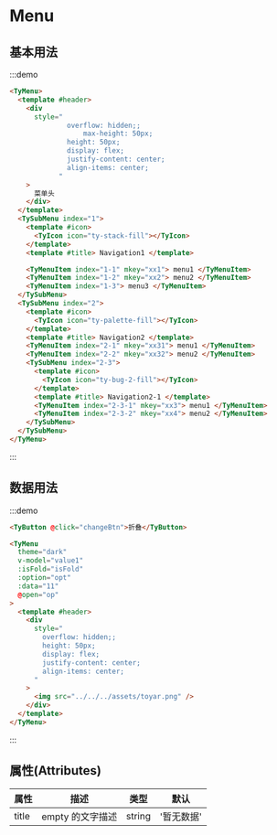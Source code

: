 # Menu

## 基本用法

:::demo

```html
<TyMenu>
  <template #header>
    <div
      style="
              overflow: hidden;;
                  max-height: 50px;
              height: 50px;
              display: flex;
              justify-content: center;
              align-items: center;
            "
    >
      菜单头
    </div>
  </template>
  <TySubMenu index="1">
    <template #icon>
      <TyIcon icon="ty-stack-fill"></TyIcon>
    </template>
    <template #title> Navigation1 </template>

    <TyMenuItem index="1-1" mkey="xx1"> menu1 </TyMenuItem>
    <TyMenuItem index="1-2" mkey="xx2"> menu2 </TyMenuItem>
    <TyMenuItem index="1-3"> menu3 </TyMenuItem>
  </TySubMenu>
  <TySubMenu index="2">
    <template #icon>
      <TyIcon icon="ty-palette-fill"></TyIcon>
    </template>
    <template #title> Navigation2 </template>
    <TyMenuItem index="2-1" mkey="xx31"> menu1 </TyMenuItem>
    <TyMenuItem index="2-2" mkey="xx32"> menu2 </TyMenuItem>
    <TySubMenu index="2-3">
      <template #icon>
        <TyIcon icon="ty-bug-2-fill"></TyIcon>
      </template>
      <template #title> Navigation2-1 </template>
      <TyMenuItem index="2-3-1" mkey="xx3"> menu1 </TyMenuItem>
      <TyMenuItem index="2-3-2" mkey="xx4"> menu2 </TyMenuItem>
    </TySubMenu>
  </TySubMenu>
</TyMenu>
```

:::

## 数据用法

:::demo

```html
<TyButton @click="changeBtn">折叠</TyButton>

<TyMenu
  theme="dark"
  v-model="value1"
  :isFold="isFold"
  :option="opt"
  :data="11"
  @open="op"
>
  <template #header>
    <div
      style="
        overflow: hidden;;
        height: 50px;
        display: flex;
        justify-content: center;
        align-items: center;
      "
    >
      <img src="../../../assets/toyar.png" />
    </div>
  </template>
</TyMenu>
```

:::

## 属性(Attributes)

<div class="listTb">

| 属性  | 描述             | 类型   | 默认       |
| ----- | ---------------- | ------ | ---------- |
| title | empty 的文字描述 | string | '暂无数据' |

</div>

<script setup>
  import { ref } from 'vue'

let isFold = ref(false)
let value1 = ref('aaa')
const change = (val) => {
  // console.log(val);
}
const changeBtn=()=>{
  isFold.value=!isFold.value
}
const op=(v)=>{
  console.log(v);
  
}
let opt = [
  {
    label: 'xxx',
    key: 'xxx111',
    icon: 'ty-palette-fill',
    children: [{
      label: 'xxx',
      key: 'xxx1',
      icon: 'icon',
      type: 'subMenu',
      children: [
        {
          label: 'xxx',
          key: 'aaa',
          type: 'menu'
        },
        {
          label: 'button',
          key: 'button',
          type: 'menu',
          path: '/button'

        }
      ]
    }],
    type: 'subMenu'
  },
  {
    icon: 'ty-palette-fill',
    label: 'xxx',
    key: 'aaa1',
    type: 'menu'
  },
  {
    label: 'xxx',
    key: 'aaa31',
    type: 'menu'
  }
]
</script>